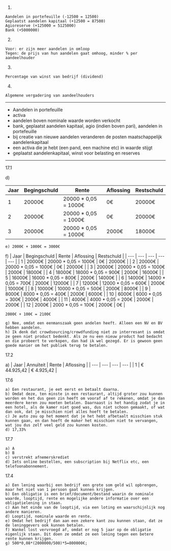 1. 

    Aandelen in portefeuille (-12500 = 12500)
    Geplaatst aandelen kapitaal (+12500 = 87500)
    Agioreserve (+125000 = 5125000)
    Bank (+5000000)

2. 

    Voor: er zijn meer aandelen in omloop
    Tegen: de prijs van hun aandelen gaat omhoog, minder % per aandeelhouder

3. 

    Percentage van winst van bedrijf (dividend)

4. 

    Algemene vergadering van aandeelhouders

---

- Aandelen in portefeuille
- activa
- aandelen boven nominale waarde worden verkocht
- bank, geplaatst aandelen kapitaal, agio (indien boven pari), aandelen in portefeuille
- bij creatie van nieuwe aandelen veranderen de posten maatschappelijk aandelenkapitaal
- een activa die je hebt (een pand, een machine etc) in waarde stijgt
- geplaatst aandelenkapitaal, winst voor belasting en reserves

---

17.1

d)

| Jaar | Begingschuld | Rente | Aflossing | Restschuld |
| --- | --- | --- | --- | --- |
| 1 | 20000€ | 20000 * 0,05 = 1000€ | 0€ | 20000€ |
| 2 | 20000€ | 20000 * 0,05 = 1000€ | 0€ | 20000€ |
| 3 | 20000€ | 20000 * 0,05 = 1000€ | 2000€ | 18000€ |

    e) 2000€ + 1000€ = 3000€
f)
| Jaar | Begingschuld | Rente | Aflossing | Restschuld |
| --- | --- | --- | --- | --- |
| 1 | 20000€ | 20000 * 0,05 = 1000€ | 0€ | 20000€ |
| 2 | 20000€ | 20000 * 0,05 = 1000€ | 0€ | 20000€ |
| 3 | 20000€ | 20000 * 0,05 = 1000€ | 2000€ | 18000€ |
| 4 | 18000€ | 18000 * 0,05 = 900€ | 2000€ | 16000€ |
| 5 | 16000€ | 16000 * 0,05 = 800€ | 2000€ | 14000€ |
| 6 | 14000€ | 14000 * 0,05 = 700€ | 2000€ | 12000€ |
| 7 | 12000€ | 12000 * 0,05 = 600€ | 2000€ | 10000€ |
| 8 | 10000€ | 10000 * 0,05 = 500€ | 2000€ | 8000€ |
| 9 | 8000€ | 8000 * 0,05 = 400€ | 2000€ | 6000€ |
| 10 | 6000€ | 6000 * 0,05 = 300€ | 2000€ | 4000€ |
| 11 | 4000€ | 4000 * 0,05 = 200€ | 2000€ | 2000€ |
| 12 | 2000€ | 2000 * 0,05 = 100€ | 2000€ | 0€ |

    2000€ + 100€ = 2100€

    g) Nee, omdat een eenmanszaak geen andelen heeft. Alleen een NV en BV hebben aandelen.
    h) Ik denk dat crowdsourcing/crowdfunding niet zo interresant is omdat ze geen niet product bedenkt. Als ze nu een nieuw product had bedacht en die probeert te verkopen, dan had ik wel gezegd. Er is gewoon geen goede manier om het publiek terug te betalen.

17.2

a) 
| Jaar | Annuïteit | Rente | Aflossing | 
| --- | --- | --- | --- |
| 1 | € 44.925,42 | € 4.925,42 | 

17.6

    a) Een restaurant, je eet eerst en betaalt daarna.
    b) Omdat deze, ten minste in een restaurant, altijd groter zou kunnen worden en het dus geen zin heeft om vooraf af te rekenen, omdat je dan meerdere keren zou moeten betalen. Daarnaast is het handig zodat je in een hotel, als de kamer niet goed was, dus niet schoon gemaakt, of wat dan ook, dat je misschien niet alles hoeft te betalen.
    c) Je auto zou op het moment dat je het hebt afbetaalt misschien stuk kunnen gaan, en dan hoeft de maker het misschien niet te vervangen, wat jou dus zelf veel geld zou kunnen kosten. 
    d) 17,33%

17.7

    a) A
    b) B
    c) verstrekt afnemerskrediet
    d) Iets online bestellen, een subscription bij Netflix etc, een telefoonabonnement.

17.4

    a) Een lening waarbij een bedrijf een grote som geld wil opbrengen, maar het niet van 1 persoon gaat kunnen krijgen.
    b) Een obligatie is een brief/document/bestand waarin de nominale waarde, looptijd, rente en mogelijke andere informatie over een obligatielening in staan.
    c) Aan het einde van de looptijd, via een loting en waarschijnlijk nog andere manieren.
    d) Looptijd, nominale waarde en rente.
    e) Omdat het bedrijf dan aan een zekere kant zou kunnen staan, dat ze de leninggevers ook kunnen betalen.
    f) Wankel lost vervroegd af, omdat er nog 5 jaar op de obligatie eigenlijk staan. Dit doen ze omdat ze een lening tegen een betere rente kunnen krijgen.
    g) 500*0,08*(2000000/500)*5=800000€;